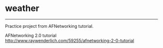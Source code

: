 # weather

------------

Practice project from AFNetworking tutorial.  

AFNetworking 2.0 tutorial http://www.raywenderlich.com/59255/afnetworking-2-0-tutorial
